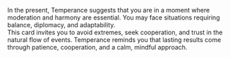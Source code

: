 In the present, Temperance suggests that you are in a moment where moderation and harmony are essential. You may face situations requiring balance, diplomacy, and adaptability.  
This card invites you to avoid extremes, seek cooperation, and trust in the natural flow of events. Temperance reminds you that lasting results come through patience, cooperation, and a calm, mindful approach.
